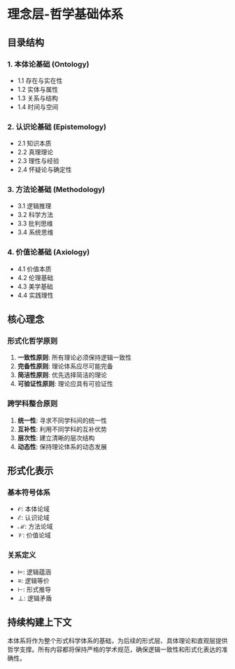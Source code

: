 # 理念层-哲学基础体系

## 目录结构

### 1. 本体论基础 (Ontology)
- 1.1 存在与实在性
- 1.2 实体与属性
- 1.3 关系与结构
- 1.4 时间与空间

### 2. 认识论基础 (Epistemology)
- 2.1 知识本质
- 2.2 真理理论
- 2.3 理性与经验
- 2.4 怀疑论与确定性

### 3. 方法论基础 (Methodology)
- 3.1 逻辑推理
- 3.2 科学方法
- 3.3 批判思维
- 3.4 系统思维

### 4. 价值论基础 (Axiology)
- 4.1 价值本质
- 4.2 伦理基础
- 4.3 美学基础
- 4.4 实践理性

## 核心理念

### 形式化哲学原则
1. **一致性原则**: 所有理论必须保持逻辑一致性
2. **完备性原则**: 理论体系应尽可能完备
3. **简洁性原则**: 优先选择简洁的理论
4. **可验证性原则**: 理论应具有可验证性

### 跨学科整合原则
1. **统一性**: 寻求不同学科间的统一性
2. **互补性**: 利用不同学科的互补优势
3. **层次性**: 建立清晰的层次结构
4. **动态性**: 保持理论体系的动态发展

## 形式化表示

### 基本符号体系
- $\mathcal{O}$: 本体论域
- $\mathcal{E}$: 认识论域
- $\mathcal{M}$: 方法论域
- $\mathcal{V}$: 价值论域

### 关系定义
- $\models$: 逻辑蕴涵
- $\equiv$: 逻辑等价
- $\vdash$: 形式推导
- $\perp$: 逻辑矛盾

## 持续构建上下文

本体系将作为整个形式科学体系的基础，为后续的形式层、具体理论和直观层提供哲学支撑。所有内容都将保持严格的学术规范，确保逻辑一致性和形式化表达的准确性。 